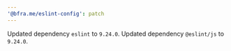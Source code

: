 ```yaml
---
'@bfra.me/eslint-config': patch
---
```


Updated dependency `eslint` to `9.24.0`.
Updated dependency `@eslint/js` to `9.24.0`.
